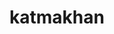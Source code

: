 ---
title: katmakhan
github: https://github.com/katmakhan
mode: dark
transition: 1s
score: 76.7
archetype:
- Badges | Tags | Icons
- Little Bit of Everything
---